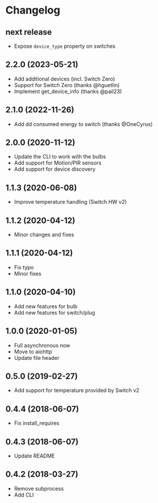 # Changelog

## next release

- Expose `device_type` property on switches

## 2.2.0 (2023-05-21)

- Add additional devices (incl. Switch Zero)
- Support for Switch Zero (thanks @hguetlin)
- Implement get_device_info (thanks @pail23)

## 2.1.0 (2022-11-26)

- Add dd consumed energy to switch (thanks @OneCyrus)

## 2.0.0 (2020-11-12)

- Update the CLI to work with the bulbs
- Add support for Motion/PIR sensors
- Add support for device discovery

## 1.1.3 (2020-06-08)

- Improve temperature handling (Switch HW v2)

## 1.1.2 (2020-04-12)

- Minor changes and fixes

## 1.1.1 (2020-04-12)

- Fix typo
- Minor fixes

## 1.1.0 (2020-04-10)

- Add new features for bulb
- Add new features for switch/plug

## 1.0.0 (2020-01-05)

- Full asynchronous now
- Move to aiohttp
- Update file header

## 0.5.0 (2019-02-27)

- Add support for temperature provided by Switch v2

## 0.4.4 (2018-06-07)

- Fix install_requires

## 0.4.3 (2018-06-07)

- Update README

## 0.4.2 (2018-03-27)

- Remove subprocess
- Add CLI
